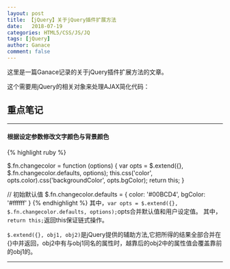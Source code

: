 ```yaml
---
layout: post
title: 【jQuery】关于jQuery插件扩展方法
date:   2018-07-19
categories: HTML5/CSS/JS/JQ
tags: [jQuery]
author: Ganace
comment: false
---
```


这里是一篇Ganace记录的关于jQuery插件扩展方法的文章。



这个需要用jQuery的相关对象来处理AJAX简化代码：

## 重点笔记

---

####  根据设定参数修改文字颜色与背景颜色

{% highlight ruby %}

$.fn.changecolor = function (options) {
	var opts = $.extend({}, $.fn.changecolor.defaults, options);
    this.css('color', opts.color).css('backgroundColor', opts.bgColor);
	return this;
}

// 初始默认值
$.fn.changecolor.defaults = {
    color: '#00BCD4',
    bgColor: '#ffffff'
}
{% endhighlight %}
其中，`var opts = $.extend({}, $.fn.changecolor.defaults, options);`opts合并默认值和用户设定值。
其中，`return this;`返回this保证链式操作。

`$.extend({}, obj1, obj2)`是jQuery提供的辅助方法,它把所得的结果全部合并在{}中并返回，obj2中有与obj1同名的属性时，越靠后的obj2中的属性值会覆盖靠前的obj1的。

---

